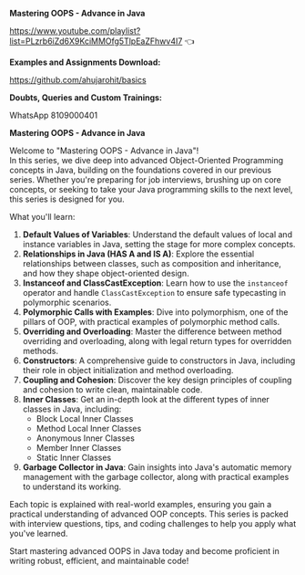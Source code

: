 **Mastering OOPS - Advance in Java**

https://www.youtube.com/playlist?list=PLzrb6iZd6X9KciMMOfg5TlpEaZFhwv4I7  👈

**Examples and Assignments Download:** 

https://github.com/ahujarohit/basics

**Doubts, Queries and Custom Trainings:** 

WhatsApp 8109000401

**Mastering OOPS - Advance in Java**

Welcome to "Mastering OOPS - Advance in Java"!  
In this series, we dive deep into advanced Object-Oriented Programming concepts in Java, building on the foundations covered in our previous series. Whether you're preparing for job interviews, brushing up on core concepts, or seeking to take your Java programming skills to the next level, this series is designed for you.

What you'll learn:
1. **Default Values of Variables**: Understand the default values of local and instance variables in Java, setting the stage for more complex concepts.
2. **Relationships in Java (HAS A and IS A)**: Explore the essential relationships between classes, such as composition and inheritance, and how they shape object-oriented design.
3. **Instanceof and ClassCastException**: Learn how to use the `instanceof` operator and handle `ClassCastException` to ensure safe typecasting in polymorphic scenarios.
4. **Polymorphic Calls with Examples**: Dive into polymorphism, one of the pillars of OOP, with practical examples of polymorphic method calls.
5. **Overriding and Overloading**: Master the difference between method overriding and overloading, along with legal return types for overridden methods.
6. **Constructors**: A comprehensive guide to constructors in Java, including their role in object initialization and method overloading.
7. **Coupling and Cohesion**: Discover the key design principles of coupling and cohesion to write clean, maintainable code.
8. **Inner Classes**: Get an in-depth look at the different types of inner classes in Java, including:
   - Block Local Inner Classes
   - Method Local Inner Classes
   - Anonymous Inner Classes
   - Member Inner Classes
   - Static Inner Classes
9. **Garbage Collector in Java**: Gain insights into Java's automatic memory management with the garbage collector, along with practical examples to understand its working.

Each topic is explained with real-world examples, ensuring you gain a practical understanding of advanced OOP concepts. This series is packed with interview questions, tips, and coding challenges to help you apply what you've learned.

Start mastering advanced OOPS in Java today and become proficient in writing robust, efficient, and maintainable code!
